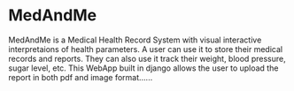 # MedAndMe
MedAndMe is a Medical Health Record System with visual interactive interpretaions of health parameters. A user can use it to store their medical records and reports. They can also use it track their weight, blood pressure, sugar level, etc. This WebApp built in django allows the user to upload the report in both pdf and image format......

